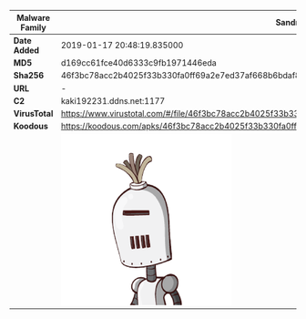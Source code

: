 | Malware Family | SandroRat                                                    |
| -------------- | ------------------------------------------------------------ |
| **Date Added** | 2019-01-17 20:48:19.835000                                                   |
| **MD5**        | d169cc61fce40d6333c9fb1971446eda                             |
| **Sha256**     | 46f3bc78acc2b4025f33b330fa0ff69a2e7ed37af668b6bdaf8134c161366ec0 |
| **URL**        | -                                                            |
| **C2**         | kaki192231.ddns.net:1177 |
| **VirusTotal** | https://www.virustotal.com/#/file/46f3bc78acc2b4025f33b330fa0ff69a2e7ed37af668b6bdaf8134c161366ec0/detection |
| **Koodous**    | https://koodous.com/apks/46f3bc78acc2b4025f33b330fa0ff69a2e7ed37af668b6bdaf8134c161366ec0 |
|                | ![](../assets/46f3bc78acc2b4025f33b330fa0ff69a2e7ed37af668b6bdaf8134c161366ec0.png) |